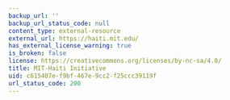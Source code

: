 ```yaml
---
backup_url: ''
backup_url_status_code: null
content_type: external-resource
external_url: https://haiti.mit.edu/
has_external_license_warning: true
is_broken: false
license: https://creativecommons.org/licenses/by-nc-sa/4.0/
title: MIT-Haiti Initiative
uid: c615407e-f9bf-467e-9cc2-f25ccc39119f
url_status_code: 200
---
```

